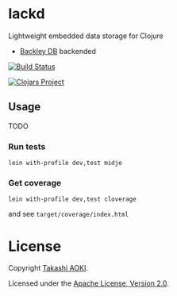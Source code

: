 # lackd

Lightweight embedded data storage for Clojure

- [Backley DB](https://en.wikipedia.org/wiki/Berkeley_DB) backended

[![Build Status](https://travis-ci.org/federkasten/lackd.svg?branch=master)](https://travis-ci.org/federkasten/lackd)

[![Clojars Project](https://img.shields.io/clojars/v/lackd.svg)](https://clojars.org/lackd)

## Usage

TODO

### Run tests

```
lein with-profile dev,test midje
```

### Get coverage

```
lein with-profile dev,test cloverage
```

and see `target/coverage/index.html`

# License

Copyright [Takashi AOKI][tak.sh].

Licensed under the [Apache License, Version 2.0][apache-license-2.0].

[tak.sh]: http://tak.sh
[apache-license-2.0]: http://www.apache.org/licenses/LICENSE-2.0.html
